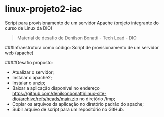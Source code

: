 # linux-projeto2-iac
Script para provisionamento de um servidor Apache (projeto integrante do curso de Linux da DIO)
>Material de desafio de Denilson Bonatti - Tech Lead - DIO

###Infraestrutura como código: Script de provisionamento de um servidor web (apache)

####Desafio proposto:

* Atualizar o servidor;
* Instalar o apache2;
* Instalar o unzip;
* Baixar a aplicação disponível no endereço https://github.com/denilsonbonatti/linux-site-dio/archive/refs/heads/main.zip no diretório /tmp;
* Copiar os arquivos da aplicação no diretório padrão do apache;
* Subir arquivo de script para um repositório no GitHub.
